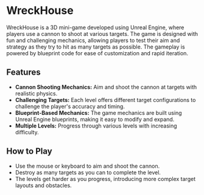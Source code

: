 # WreckHouse

WreckHouse is a 3D mini-game developed using Unreal Engine, where players use a cannon to shoot at various targets. The game is designed with fun and challenging mechanics, allowing players to test their aim and strategy as they try to hit as many targets as possible. The gameplay is powered by blueprint code for ease of customization and rapid iteration.

## Features
- **Cannon Shooting Mechanics:** Aim and shoot the cannon at targets with realistic physics.
- **Challenging Targets:** Each level offers different target configurations to challenge the player's accuracy and timing.
- **Blueprint-Based Mechanics:** The game mechanics are built using Unreal Engine blueprints, making it easy to modify and expand.
- **Multiple Levels:** Progress through various levels with increasing difficulty.

## How to Play
- Use the mouse or keyboard to aim and shoot the cannon.
- Destroy as many targets as you can to complete the level.
- The levels get harder as you progress, introducing more complex target layouts and obstacles.
